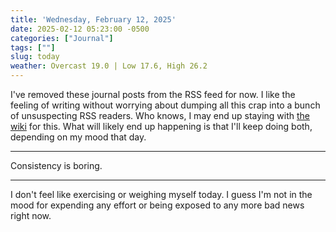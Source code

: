 ```yaml
---
title: 'Wednesday, February 12, 2025'
date: 2025-02-12 05:23:00 -0500
categories: ["Journal"]
tags: [""]
slug: today
weather: Overcast 19.0 | Low 17.6, High 26.2
---
```


I've removed these journal posts from the RSS feed for now. I like the feeling of writing without worrying about dumping all this crap into a bunch of unsuspecting RSS readers. Who knows, I may end up staying with [the wiki](https://rudimentarylathe.org) for this. What will likely end up happening is that I'll keep doing both, depending on my mood that day.

----

Consistency is boring.

----

I don't feel like exercising or weighing myself today. I guess I'm not in the mood for expending any effort or being exposed to any more bad news right now.
